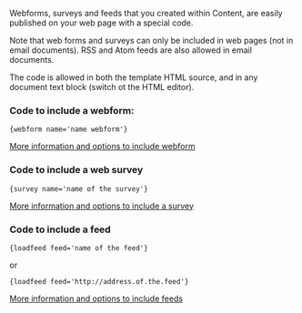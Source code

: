 Webforms, surveys and feeds that you created within Content, are easily
published on your web page with a special code.

Note that web forms and surveys can only be included in web pages (not
in email documents). RSS and Atom feeds are also allowed in email
documents.

The code is allowed in both the template HTML source, and in any
document text block (switch ot the HTML editor).

### Code to include a webform:

`{webform name='name webform'}`

[More information and options to include
webform](http://www.copernica.com/en/support/publish-your-web-form)

### Code to include a web survey

`{survey name='name of the survey'}`

[More information and options to include a
survey](https://www.copernica.com/en/support/publish-a-survey)

### Code to include a feed

`{loadfeed feed='name of the feed'}`

or

`{loadfeed feed='http://address.of.the.feed'}`

[More information and options to include
feeds](http://www.copernica.com/en/support/the-loadfeed-function)
